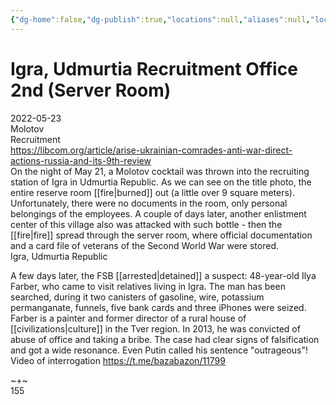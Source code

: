 ```yaml
---
{"dg-home":false,"dg-publish":true,"locations":null,"aliases":null,"location":null,"title":"Igra, Udmurtia Recruitment Office 2nd (Server Room)","tag":"molotov, recruitment","date":null,"permalink":"/igra-udmurtia-recruitment-office-2nd-server-room/","dgHomeLink":true,"dgPassFrontmatter":true}
---
```



# Igra, Udmurtia Recruitment Office 2nd (Server Room)

2022-05-23  
Molotov  
Recruitment  
https://libcom.org/article/arise-ukrainian-comrades-anti-war-direct-actions-russia-and-its-9th-review  
On the night of May 21, a Molotov cocktail was thrown into the recruiting station of Igra in Udmurtia Republic. As we can see on the title photo, the entire reserve room [[fire|burned]] out (a little over 9 square meters). Unfortunately, there were no documents in the room, only personal belongings of the employees. A couple of days later, another enlistment center of this village also was attacked with such bottle - then the [[fire|fire]] spread through the server room, where official documentation and a card file of veterans of the Second World War were stored.  
Igra, Udmurtia Republic

A few days later, the FSB [[arrested|detained]] a suspect: 48-year-old Ilya Farber, who came to visit relatives living in Igra. The man has been searched, during it two canisters of gasoline, wire, potassium permanganate, funnels, five bank cards and three iPhones were seized. Farber is a painter and former director of a rural house of [[civilizations|culture]] in the Tver region. In 2013, he was convicted of abuse of office and taking a bribe. The case had clear signs of falsification and got a wide resonance. Even Putin called his sentence "outrageous"! Video of interrogation https://t.me/bazabazon/11799

~+~  
155
